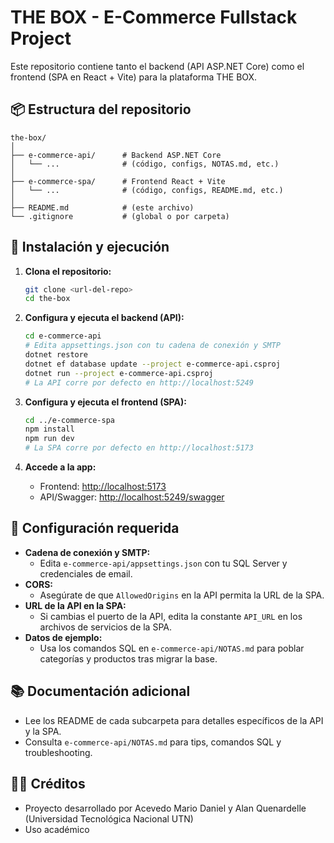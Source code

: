 # THE BOX - E-Commerce Fullstack Project

Este repositorio contiene tanto el backend (API ASP.NET Core) como el frontend (SPA en React + Vite) para la plataforma THE BOX.

## 📦 Estructura del repositorio

```
the-box/
│
├── e-commerce-api/      # Backend ASP.NET Core
│   └── ...              # (código, configs, NOTAS.md, etc.)
│
├── e-commerce-spa/      # Frontend React + Vite
│   └── ...              # (código, configs, README.md, etc.)
│
├── README.md            # (este archivo)
└── .gitignore           # (global o por carpeta)
```

## 🚀 Instalación y ejecución

1. **Clona el repositorio:**
   ```sh
   git clone <url-del-repo>
   cd the-box
   ```

2. **Configura y ejecuta el backend (API):**
   ```sh
   cd e-commerce-api
   # Edita appsettings.json con tu cadena de conexión y SMTP
   dotnet restore
   dotnet ef database update --project e-commerce-api.csproj
   dotnet run --project e-commerce-api.csproj
   # La API corre por defecto en http://localhost:5249
   ```

3. **Configura y ejecuta el frontend (SPA):**
   ```sh
   cd ../e-commerce-spa
   npm install
   npm run dev
   # La SPA corre por defecto en http://localhost:5173
   ```

4. **Accede a la app:**
   - Frontend: [http://localhost:5173](http://localhost:5173)
   - API/Swagger: [http://localhost:5249/swagger](http://localhost:5249/swagger)

## 📝 Configuración requerida

- **Cadena de conexión y SMTP:**
  - Edita `e-commerce-api/appsettings.json` con tu SQL Server y credenciales de email.
- **CORS:**
  - Asegúrate de que `AllowedOrigins` en la API permita la URL de la SPA.
- **URL de la API en la SPA:**
  - Si cambias el puerto de la API, edita la constante `API_URL` en los archivos de servicios de la SPA.
- **Datos de ejemplo:**
  - Usa los comandos SQL en `e-commerce-api/NOTAS.md` para poblar categorías y productos tras migrar la base.

## 📚 Documentación adicional
- Lee los README de cada subcarpeta para detalles específicos de la API y la SPA.
- Consulta `e-commerce-api/NOTAS.md` para tips, comandos SQL y troubleshooting.

## 👨‍💻 Créditos
- Proyecto desarrollado por Acevedo Mario Daniel y Alan Quenardelle (Universidad Tecnológica Nacional UTN)
- Uso académico 